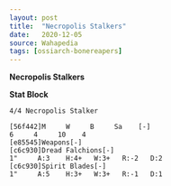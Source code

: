 ```yaml
---
layout: post
title:  "Necropolis Stalkers"
date:   2020-12-05
source: Wahapedia
tags: [ossiarch-bonereapers]
---
```


**Necropolis Stalkers**

**Stat Block**
```
4/4 Necropolis Stalker
```

```
[56f442]M     W     B     Sa    [-]
6     4     10    4     
[e85545]Weapons[-]
[c6c930]Dread Falchions[-]
1"     A:3    H:4+   W:3+   R:-2   D:2   
[c6c930]Spirit Blades[-]
1"     A:5    H:3+   W:3+   R:-1   D:1   
```


